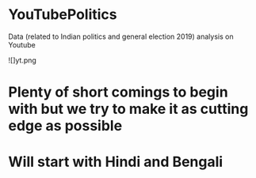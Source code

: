 
# YouTubePolitics
Data (related to Indian politics and general election 2019) analysis on Youtube 

![]yt.png

# Plenty of short comings to begin with but we try to make it as cutting edge as possible
# Will start with Hindi and Bengali

